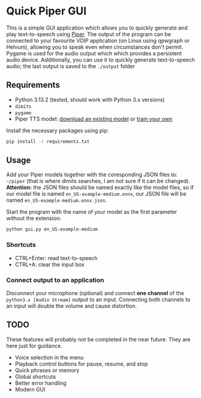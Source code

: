 # Quick Piper GUI

This is a simple GUI application which allows you to quickly generate and play text-to-speech using [Piper](https://github.com/rhasspy/piper). The output of the program can be connected to your favourite VOIP application (on Linux using qpwgraph or Helvum), allowing you to speak even when circumstances don't permit. Pygame is used for the audio output which which provides a persistent audio device. 
Additionally, you can use it to quickly generate text-to-speech audio; the last output is saved to the `./output` folder

## Requirements

* Python 3.13.2 (tested, should work with Python 3.x versions)
* `dimits`
* `pygame`
* Piper TTS model: [download an existing model](https://rhasspy.github.io/piper-samples/) or [train your own](https://github.com/rhasspy/piper/blob/master/TRAINING.md) 

Install the necessary packages using pip:

```bash
pip install -r requirements.txt
```

## Usage
Add your Piper models together with the coresponding JSON files to: `~/piper` (that is where dimits searches, I am not sure if it can be changed). **Attention:** the JSON files should be named exactly like the model files, so if our model file is named `en_US-example-medium.onnx`, our JSON file will be named `en_US-example-medium.onnx.json`.

Start the program with the name of your model as the first parameter without the extension:
```bash
python gui.py en_US-example-medium
```

### Shortcuts
* CTRL+Enter: read text-to-speech
* CTRL+A: clear the input box

### Connect output to an application
Disconnect your microphone (optional) and connect **one channel** of the `python3.x [Audio Stream]` output to an input. Connecting both channels to an input will double the volume and cause distortion.

## TODO
These features will probably not be completed in the near future. They are here just for guidance.

* Voice selection in the menu
* Playback control buttons for pause, resume, and stop
* Quick phrases or memory
* Global shortcuts
* Better error handling
* Modern GUI